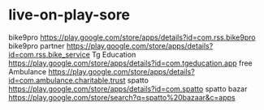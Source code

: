 # live-on-play-sore

bike9pro
https://play.google.com/store/apps/details?id=com.rss.bike9pro
bike9pro partner
https://play.google.com/store/apps/details?id=com.rss.bike_service
Tg Education
https://play.google.com/store/apps/details?id=com.tgeducation.app
free Ambulance
https://play.google.com/store/apps/details?id=com.ambulance.charitable.trust
spatto 
https://play.google.com/store/apps/details?id=com.spatto
spatto bazar
https://play.google.com/store/search?q=spatto%20bazaar&c=apps
